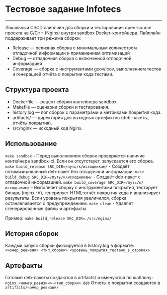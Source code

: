 # Тестовое задание Infotecs
---
Локальный CI/CD пайплайн для сборки и тестирования open-source проекта на C/C++ (Nginx) внутри sandbox Docker-контейнера. Пайплайн поддерживает три режима сборки:
 - Release — релизная сборка с минимальным количеством отладочной информации и применением оптимизаций
 - Debug — отладочная сборка с включенной отладочной информацией
 - Coverage — сборка с инструментами gcov/lcov, выполнением тестов и генерацией отчёта о покрытии кода тестами.

## Структура проекта
- Dockerfile — рецепт сборки контейнера sandbox.
- Makefile — сценарии сборки и тестирования.
- history.log — лог сборок с параметрами и метриками покрытия кода.
- artifacts/ — директория для выходных артефактов (deb-пакеты, отчёты покрытия).
- src/nginx — исходный код Nginx.

## Использование 
```make sandbox``` - Перед выполнением сборок проверяется наличие контейнера sandbox-ci. Если он отсутствует, запускается его сборка.
```make build_release SRC_DIR=/путь/к/исходникам/``` - Создаёт оптимизированный deb-пакет без отладочной информации.
```make build_debug SRC_DIR=/путь/к/исходникам/``` - Создаёт deb-пакет с отладочной информацией.
```make build_coverage SRC_DIR=/путь/к/исходникам/``` - Выполняет сборку с инструментами покрытия, тестирует бинарь (nginx -V), генерирует HTML-отчёт покрытия кода и анализирует результаты. Если уровень покрытия увеличился, сборка останавливается с предупреждением.
```make clean``` - Удаляет сгенерированные файлы и артефакты

Пример:
```make build_release SRC_DIR=./src/nginx/```
## История сборок
Каждый запуск сборки фиксируется в history.log в формате:
```<номер_ревизии> <тип_сборки> <уровень_покрытия_тестами_в_строках>```
## Артефакты
Готовые deb-пакеты создаются в artifacts/ и именуются по шаблону:
```nginx_<номер_ревизии>-<тип_сборки>.deb```
Отчеты о покрытии создаются в ```artifacts/номер_ревизии/```